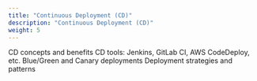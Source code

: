 ```yaml
---
title: "Continuous Deployment (CD)"
description: "Continuous Deployment (CD)"
weight: 5
---
```


CD concepts and benefits
CD tools: Jenkins, GitLab CI, AWS CodeDeploy, etc.
Blue/Green and Canary deployments
Deployment strategies and patterns